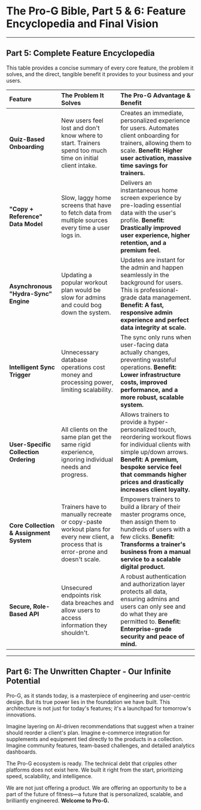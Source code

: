 # The Pro-G Bible, Part 5 & 6: Feature Encyclopedia and Final Vision

---

## **Part 5: Complete Feature Encyclopedia**

This table provides a concise summary of every core feature, the problem it solves, and the direct, tangible benefit it provides to your business and your users.

| Feature | The Problem It Solves | The Pro-G Advantage & Benefit |
| :--- | :--- | :--- |
| **Quiz-Based Onboarding** | New users feel lost and don't know where to start. Trainers spend too much time on initial client intake. | Creates an immediate, personalized experience for users. Automates client onboarding for trainers, allowing them to scale. **Benefit: Higher user activation, massive time savings for trainers.** |
| **"Copy + Reference" Data Model** | Slow, laggy home screens that have to fetch data from multiple sources every time a user logs in. | Delivers an instantaneous home screen experience by pre-loading essential data with the user's profile. **Benefit: Drastically improved user experience, higher retention, and a premium feel.** |
| **Asynchronous "Hydra-Sync" Engine** | Updating a popular workout plan would be slow for admins and could bog down the system. | Updates are instant for the admin and happen seamlessly in the background for users. This is professional-grade data management. **Benefit: A fast, responsive admin experience and perfect data integrity at scale.** |
| **Intelligent Sync Trigger** | Unnecessary database operations cost money and processing power, limiting scalability. | The sync only runs when user-facing data actually changes, preventing wasteful operations. **Benefit: Lower infrastructure costs, improved performance, and a more robust, scalable system.** |
| **User-Specific Collection Ordering** | All clients on the same plan get the same rigid experience, ignoring individual needs and progress. | Allows trainers to provide a hyper-personalized touch, reordering workout flows for individual clients with simple up/down arrows. **Benefit: A premium, bespoke service feel that commands higher prices and drastically increases client loyalty.** |
| **Core Collection & Assignment System** | Trainers have to manually recreate or copy-paste workout plans for every new client, a process that is error-prone and doesn't scale. | Empowers trainers to build a library of their master programs once, then assign them to hundreds of users with a few clicks. **Benefit: Transforms a trainer's business from a manual service to a scalable digital product.** |
| **Secure, Role-Based API** | Unsecured endpoints risk data breaches and allow users to access information they shouldn't. | A robust authentication and authorization layer protects all data, ensuring admins and users can only see and do what they are permitted to. **Benefit: Enterprise-grade security and peace of mind.** |

---

## **Part 6: The Unwritten Chapter - Our Infinite Potential**

Pro-G, as it stands today, is a masterpiece of engineering and user-centric design. But its true power lies in the foundation we have built. This architecture is not just for today's features; it's a launchpad for tomorrow's innovations.

Imagine layering on AI-driven recommendations that suggest when a trainer should reorder a client's plan. Imagine e-commerce integration for supplements and equipment tied directly to the products in a collection. Imagine community features, team-based challenges, and detailed analytics dashboards.

The Pro-G ecosystem is ready. The technical debt that cripples other platforms does not exist here. We built it right from the start, prioritizing speed, scalability, and intelligence.

We are not just offering a product. We are offering an opportunity to be a part of the future of fitness—a future that is personalized, scalable, and brilliantly engineered. **Welcome to Pro-G.** 